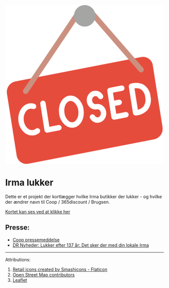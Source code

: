 ![closed](closed.png)


# Irma lukker
Dette er et projekt der kortlægger hvilke Irma butikker der lukker - og hvilke der ændrer navn til Coop / 365discount / Brugsen.

[Kortet kan ses ved at klikke her](https://sebastianromano.github.io/Irma/)

## Presse:
- [Coop pressemeddelse](https://info.coop.dk/kontakt/pressekontakt/pressemeddelelser/coop-samler-tre-kaeder-i-en/)
- [DR Nyheder: Lukker efter 137 år: Det sker der med din lokale Irma](https://www.dr.dk/nyheder/penge/lukker-efter-137-aar-det-sker-der-med-din-lokale-irma)

---

Attributions:
1. [Retail icons created by Smashicons - Flaticon](https://www.flaticon.com/authors/smashicons)
2. [Open Street Map contributors](https://openstreetmap.org/copyright)
3. [Leaflet](https://leafletjs.com/)
